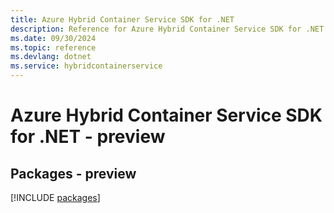 ```yaml
---
title: Azure Hybrid Container Service SDK for .NET
description: Reference for Azure Hybrid Container Service SDK for .NET
ms.date: 09/30/2024
ms.topic: reference
ms.devlang: dotnet
ms.service: hybridcontainerservice
---
```

# Azure Hybrid Container Service SDK for .NET - preview
## Packages - preview
[!INCLUDE [packages](hybrid-container-service-index.md)]